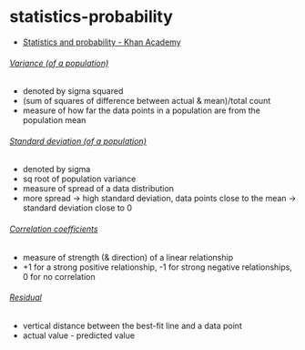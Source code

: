 # statistics-probability

- [Statistics and probability - Khan Academy](https://www.khanacademy.org/math/statistics-probability)

###### [Variance (of a population)](https://www.khanacademy.org/math/statistics-probability/summarizing-quantitative-data/variance-standard-deviation-population/v/variance-of-a-population)

- denoted by sigma squared
- (sum of squares of difference between actual & mean)/total count 
- measure of how far the data points in a population are from the population mean

###### [Standard deviation (of a population)](https://www.khanacademy.org/math/statistics-probability/summarizing-quantitative-data/variance-standard-deviation-population/v/population-standard-deviation)

- denoted by sigma 
- sq root of population variance
- measure of spread of a data distribution
- more spread -> high standard deviation, data points close to the mean -> standard deviation close to 0


###### [Correlation coefficients](https://www.khanacademy.org/math/statistics-probability/describing-relationships-quantitative-data/scatterplots-and-correlation/a/correlation-coefficient-review)

- measure of strength (& direction) of a linear relationship
- +1 for a strong positive relationship, -1 for strong negative relationships, 0 for no correlation

###### [Residual](https://www.khanacademy.org/math/statistics-probability/describing-relationships-quantitative-data/regression-library/a/introduction-to-residuals)

- vertical distance between the best-fit line and a data point
- actual value - predicted value


